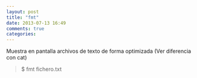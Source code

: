 ```yaml
---
layout: post
title: "fmt"
date: 2013-07-13 16:49
comments: true
categories: 
---
```

Muestra en pantalla archivos de texto de forma optimizada (Ver diferencia con cat)

>$ fmt fichero.txt

